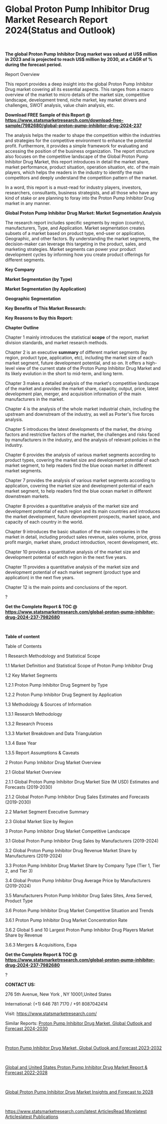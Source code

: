 <h1>Global Proton Pump Inhibitor Drug Market Research Report 2024(Status and Outlook)</h1><br/><p><strong>The global Proton Pump Inhibitor Drug market was valued at US$ million in 2023 and is projected to reach US$ million by 2030, at a <strong>CAGR</strong> of % during the forecast period.</strong></p>
 
 
 
 <p>Report Overview</p>
 
 
 
 <p>This report provides a deep insight into the global Proton Pump Inhibitor Drug market covering all its essential aspects. This ranges from a macro overview of the market to micro details of the market size, competitive landscape, development trend, niche market, key market drivers and challenges, SWOT analysis, value chain analysis, etc.</p>
 
 
 
 <p><strong>Download FREE Sample of this Report @ <a href="https://www.statsmarketresearch.com/download-free-sample/7982680/global-proton-pump-inhibitor-drug-2024-237">https://www.statsmarketresearch.com/download-free-sample/7982680/global-proton-pump-inhibitor-drug-2024-237</a></strong></p>
 
 
 
 <p>The analysis helps the reader to shape the competition within the industries and strategies for the competitive environment to enhance the potential profit. Furthermore, it provides a simple framework for evaluating and accessing the position of the business organization. The report structure also focuses on the competitive landscape of the Global Proton Pump Inhibitor Drug Market, this report introduces in detail the market share, market performance, product situation, operation situation, etc. of the main players, which helps the readers in the industry to identify the main competitors and deeply understand the competition pattern of the market.</p>
 
 
 
 <p>In a word, this report is a must-read for industry players, investors, researchers, consultants, business strategists, and all those who have any kind of stake or are planning to foray into the Proton Pump Inhibitor Drug market in any manner.</p>
 
 
 
 <p><strong>Global Proton Pump Inhibitor Drug Market: Market Segmentation Analysis</strong></p>
 
 
 
 <p>The research report includes specific segments by region (country), manufacturers, Type, and Application. Market segmentation creates subsets of a market based on product type, end-user or application, Geographic, and other factors. By understanding the market segments, the decision-maker can leverage this targeting in the product, sales, and marketing strategies. Market segments can power your product development cycles by informing how you create product offerings for different segments.</p>
 
 
 
 <p><strong>Key Company</strong></p>
 
 
 
 <p><strong>Market Segmentation (by Type)</strong></p>
 
 
 
 <p><strong>Market Segmentation (<strong>by Application</strong>)</strong></p>
 
 
 
 <p><strong>Geographic Segmentation</strong></p>
 
 
 
 <p><strong>Key Benefits of This Market Research:</strong></p>
 
 
 
 <p><strong>Key <strong>Reasons to Buy</strong> this Report:</strong></p>
 
 
 
 <p><strong>Chapter Outline</strong></p>
 
 
 
 <p>Chapter 1 mainly introduces the statistical <strong>scope</strong> of the report, market division standards, and market research methods.</p>
 
 
 
 <p>Chapter 2 is an executive <strong>summary</strong> of different market segments (by region, product type, application, etc), including the market size of each market segment, future development potential, and so on. It offers a high-level view of the current state of the Proton Pump Inhibitor Drug Market and its likely evolution in the short to mid-term, and long term.</p>
 
 
 
 <p>Chapter 3 makes a detailed analysis of the market&#39;s competitive landscape of the market and provides the market share, capacity, output, price, latest development plan, merger, and acquisition information of the main manufacturers in the market.</p>
 
 
 
 <p>Chapter 4 is the analysis of the whole market industrial chain, including the upstream and downstream of the industry, as well as Porter&#39;s five forces analysis.</p>
 
 
 
 <p>Chapter 5 introduces the latest developments of the market, the driving factors and restrictive factors of the market, the challenges and risks faced by manufacturers in the industry, and the analysis of relevant policies in the industry.</p>
 
 
 
 <p>Chapter 6 provides the analysis of various market segments according to product types, covering the market size and development potential of each market segment, to help readers find the blue ocean market in different market segments.</p>
 
 
 
 <p>Chapter 7 provides the analysis of various market segments according to application, covering the market size and development potential of each market segment, to help readers find the blue ocean market in different downstream markets.</p>
 
 
 
 <p>Chapter 8 provides a quantitative analysis of the market size and development potential of each region and its main countries and introduces the market development, future development prospects, market space, and capacity of each country in the world.</p>
 
 
 
 <p>Chapter 9 introduces the basic situation of the main companies in the market in detail, including product sales revenue, sales volume, price, gross profit margin, market share, product introduction, recent development, etc.</p>
 
 
 
 <p>Chapter 10 provides a quantitative analysis of the market size and development potential of each region in the next five years.</p>
 
 
 
 <p>Chapter 11 provides a quantitative analysis of the market size and development potential of each market segment (product type and application) in the next five years.</p>
 
 
 
 <p>Chapter 12 is the main points and conclusions of the report.</p>
 
 
 
 <p>? </p>
 
 
 
 <div><b>Get the Complete Report & TOC @ <a href="https://www.statsmarketresearch.com/global-proton-pump-inhibitor-drug-2024-237-7982680">https://www.statsmarketresearch.com/global-proton-pump-inhibitor-drug-2024-237-7982680</a></b></div>
 
 
 
 <p><br />
 
 <b>Table of content</b></p>
 
 
 
 <p>Table of Contents<br />
 
 1 Research Methodology and Statistical Scope<br />
 
 1.1 Market Definition and Statistical Scope of Proton Pump Inhibitor Drug<br />
 
 1.2 Key Market Segments<br />
 
 1.2.1 Proton Pump Inhibitor Drug Segment by Type<br />
 
 1.2.2 Proton Pump Inhibitor Drug Segment by Application<br />
 
 1.3 Methodology & Sources of Information<br />
 
 1.3.1 Research Methodology<br />
 
 1.3.2 Research Process<br />
 
 1.3.3 Market Breakdown and Data Triangulation<br />
 
 1.3.4 Base Year<br />
 
 1.3.5 Report Assumptions & Caveats<br />
 
 2 Proton Pump Inhibitor Drug Market Overview<br />
 
 2.1 Global Market Overview<br />
 
 2.1.1 Global Proton Pump Inhibitor Drug Market Size (M USD) Estimates and Forecasts (2019-2030)<br />
 
 2.1.2 Global Proton Pump Inhibitor Drug Sales Estimates and Forecasts (2019-2030)<br />
 
 2.2 Market Segment Executive Summary<br />
 
 2.3 Global Market Size by Region<br />
 
 3 Proton Pump Inhibitor Drug Market Competitive Landscape<br />
 
 3.1 Global Proton Pump Inhibitor Drug Sales by Manufacturers (2019-2024)<br />
 
 3.2 Global Proton Pump Inhibitor Drug Revenue Market Share by Manufacturers (2019-2024)<br />
 
 3.3 Proton Pump Inhibitor Drug Market Share by Company Type (Tier 1, Tier 2, and Tier 3)<br />
 
 3.4 Global Proton Pump Inhibitor Drug Average Price by Manufacturers (2019-2024)<br />
 
 3.5 Manufacturers Proton Pump Inhibitor Drug Sales Sites, Area Served, Product Type<br />
 
 3.6 Proton Pump Inhibitor Drug Market Competitive Situation and Trends<br />
 
 3.6.1 Proton Pump Inhibitor Drug Market Concentration Rate<br />
 
 3.6.2 Global 5 and 10 Largest Proton Pump Inhibitor Drug Players Market Share by Revenue<br />
 
 3.6.3 Mergers & Acquisitions, Expa</p>
 
 
 
 <div><b>Get the Complete Report & TOC @ <a href="https://www.statsmarketresearch.com/global-proton-pump-inhibitor-drug-2024-237-7982680">https://www.statsmarketresearch.com/global-proton-pump-inhibitor-drug-2024-237-7982680</a></b></div>
 
 
 
 <p>? </p>
 
 
 
 <p><b>CONTACT US:</b><br />
 
 276 5th Avenue, New York , NY 10001,United States<br />
 
 International: (+1) 646 781 7170 / +91 8087042414<br />
 
 Visit: <a href="https://www.statsmarketresearch.com/">https://www.statsmarketresearch.com/</a><br />
 
 Similar Reports: <a href="https://www.statsmarketresearch.com/global-proton-pump-inhibitor-drug-2024-237-7982680">Proton Pump Inhibitor Drug Market, Global Outlook and Forecast 2024-2030</a><br />
 
 <br />
 
 <a href="https://www.statsmarketresearch.com/global-proton-pump-inhibitor-drug-2024-237-7982680">Proton Pump Inhibitor Drug Market, Global Outlook and Forecast 2023-2032</a><br />
 
 <br />
 
 <a href="https://www.statsmarketresearch.com/global-proton-pump-inhibitor-drug-2024-237-7982680">Global and United States Proton Pump Inhibitor Drug Market Report & Forecast 2022-2028</a><br />
 
 <br />
 
 <a href="https://www.statsmarketresearch.com/global-proton-pump-inhibitor-drug-2024-237-7982680">Global Proton Pump Inhibitor Drug Market Insights and Forecast to 2028</a><br />
 
 <br />
 
 <a href="https://gyeongbokgung.com">https://www.statsmarketresearch.com/</a><a href="https://hallyeomaritime.com">latest Articles</a><a href="https://jingwansa.com">Read More</a><a href="https://nguoiviet.jp/">latest Articles</a><a href="https://www.intelmarketresearch.com/">latest Publications</a></p>